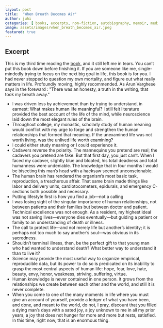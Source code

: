 ```yaml
---
layout: post
title:  "When Breath Becomes Air"
author: juhi
categories: [ books, excerpts, non-fiction, autobiography, memoir, medicine, philosophy]
image: assets/images/when_breath_becomes_air.jpeg
featured: true
---
```

## **Excerpt**

This is my third time reading the [book](https://www.goodreads.com/book/show/25899336-when-breath-becomes-air), and it still left me in tears. You can’t put this book down before finishing it. 
If you are someone like me, single-mindedly trying to focus on the next big goal in life, this book is for you. 
I had never stopped to question my own mortality, and figure out what really matters in life. Profoundly moving, highly recommended. 
As Arun Varghese says in the foreward : "There was an honesty, a truth in the writing, that took my breath away."



*   I was driven less by achievement than by trying to understand, in earnest: What makes human life meaningful? I still felt literature provided the best account of the life of the mind, while neuroscience laid down the most elegant rules of the brain.
*   Throughout college, my monastic, scholarly study of human meaning would conflict with my urge to forge and strengthen the human relationships that formed that meaning. If the unexamined life was not worth living, was the unlived life worth examining?
*   I could either study meaning or I could experience it.
*   Cadavers reverse the polarity. The mannequins you pretend are real; the cadavers you pretend are fake. But that first day, you just can’t. When I faced my cadaver, slightly blue and bloated, his total deadness and total humanness were undeniable. The knowledge that in four months I would be bisecting this man’s head with a hacksaw seemed unconscionable.
*   The human brain has rendered the organism’s most basic task, reproduction, a treacherous affair. That same brain made things like labor and delivery units, cardiotocometers, epidurals, and emergency C-sections both possible and necessary.
*   Putting lifestyle first is how you find a job—not a calling
*   I was losing sight of the singular importance of human relationships, not between patients and their families but between doctor and patient. Technical excellence was not enough. As a resident, my highest ideal was not saving lives—everyone dies eventually—but guiding a patient or family to an understanding of death or illness.
*   The call to protect life—and not merely life but another’s identity; it is perhaps not too much to say another’s soul—was obvious in its sacredness.
*   Shouldn’t terminal illness, then, be the perfect gift to that young man who had wanted to understand death? What better way to understand it than to live it?
*   Science may provide the most useful way to organize empirical, reproducible data, but its power to do so is predicated on its inability to grasp the most central aspects of human life: hope, fear, love, hate, beauty, envy, honor, weakness, striving, suffering, virtue.
*   Human knowledge is never contained in one person. It grows from the relationships we create between each other and the world, and still it is never complete.
*   When you come to one of the many moments in life where you must give an account of yourself, provide a ledger of what you have been, and done, and meant to the world, do not, I pray, discount that you filled a dying man’s days with a sated joy, a joy unknown to me in all my prior years, a joy that does not hunger for more and more but rests, satisfied. In this time, right now, that is an enormous thing.
